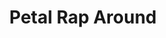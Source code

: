 ---
pid: ls93
title: Petal Rap Around
location_transcription: Clark Park
coordinates: "[-75.210725, 39.948938]"
zipcode: '19103'
gen_neighborhood: Center City
neighborhood: Rittenhouse Square,Avenue of The Arts,Logan Square,Fitler Square
outside_phl: 
age: '9'
age_range: 6-13
instagram: 
image_file_name: ls_93.jpg
proposal_transcription: 
topic: Unknown
topic_summary: '0'
type: Other No Form
keywords_other: petals
credit: Freya Farjan
image_labels: 
twitter: 
facebook: 
permalink: "/monuments/ls93/"
layout: item-page
---